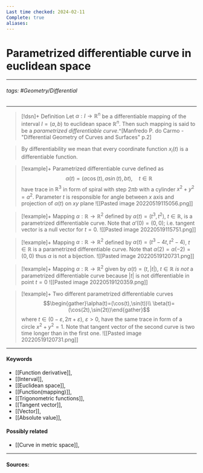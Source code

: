 ```yaml
---
Last time checked: 2024-02-11
Complete: true
aliases:
---
```

# Parametrized differentiable curve in euclidean space
***
###### tags: #Geometry/Differential 
***
>[!dsn]+ Definition
>Let $\alpha:I\to\mathbb{R}^{n}$ be a differentiable mapping of the interval $I=(a,b)$ to euclidean space $\mathbb{R}^{n}$. Then such mapping is said to be a *parametrized differentiable curve*.^[Manfredo P. do Carmo - "Differential Geometry of Curves and Surfaces" p.2]

>By differentiability we mean that every coordinate function $x_{i}(t)$ is a differentiable function.

>[!example]+
>Parametrized differentiable curve defined as $$\alpha(t)=(a\cos(t),a\sin(t),bt),\quad t\in\mathbb{R}$$ have trace in $\mathbb{R}^{3}$ in form of spiral with step $2\pi b$ with a cylinder $x^{2}+y^{2}=a^{2}$. Parameter $t$ is responsible for angle between $x$ axis and projection of $\alpha(t)$ on $xy$ plane 
>![[Pasted image 20220519115056.png]]

>[!example]+
>Mapping $\alpha:\mathbb{R}\to\mathbb{R}^{2}$ defined by $\alpha(t)=(t^{3},t^{2})$, $t\in\mathbb{R}$, is a parametrized differentiable curve. Note that $\alpha'(0)=(0,0)$; i.e. tangent vector is a null vector for $t=0$.
>![[Pasted image 20220519115751.png]]

>[!example]+
>Mapping $\alpha:\mathbb{R}\to\mathbb{R}^{2}$ defined by $\alpha(t)=(t^{3}-4t,t^{2}-4)$, $t\in\mathbb{R}$ is a parametrized differentiable curve. Note that $\alpha(2)=\alpha(-2)=(0,0)$ thus $\alpha$ is not a bijection.
>![[Pasted image 20220519120731.png]]

>[!example]+
>Mapping $\alpha:\mathbb{R}\to\mathbb{R}^{2}$ given by $\alpha(t)=(t,|t|)$, $t\in\mathbb{R}$ *is not* a parametrized differentiable curve because $|t|$ is not differentiable in point $t=0$
>![[Pasted image 20220519120359.png]]

>[!example]+
>Two different parametrized differentiable curves 
>$$\begin{gather}\alpha(t)=(\cos(t),\sin(t))\\ \beta(t)=(\cos(2t),\sin(2t))\end{gather}$$
>where $t\in(0-\varepsilon,2\pi+\varepsilon)$, $\varepsilon>0$, have the same trace in form of a circle $x^{2}+y^{2}=1$. Note that tangent vector of the second curve is two time longer than in the first one.
>![[Pasted image 20220519120731.png]]
***
#### Keywords
- [[Function derivative]],
- [[Interval]],
- [[Euclidean space]],
- [[Function(mapping)]],
- [[Trigonometric functions]],
- [[Tangent vector]],
- [[Vector]],
- [[Absolute value]],
#### Possibly related
- [[Curve in metric space]],
***
#### Sources: